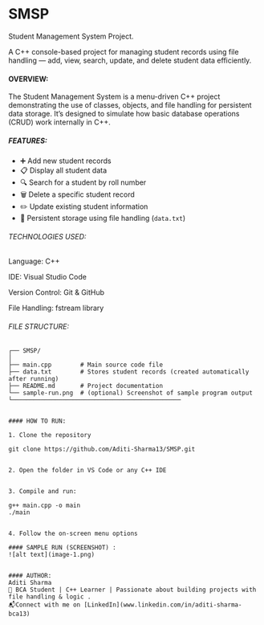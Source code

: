 # SMSP

Student Management System Project.

A C++ console-based project for managing student records using file handling — add, view, search, update, and delete student data efficiently.

#### OVERVIEW:

The Student Management System is a menu-driven C++ project demonstrating the use of classes, objects, and file handling for persistent data storage. 
It’s designed to simulate how basic database operations (CRUD) work internally in C++.

##### FEATURES:

- ➕ Add new student records  
- 📋 Display all student data  
- 🔍 Search for a student by roll number  
- 🗑️ Delete a specific student record  
- ✏️ Update existing student information  
- 💾 Persistent storage using file handling (`data.txt`)

###### TECHNOLOGIES USED:
Language: C++

IDE: Visual Studio Code

Version Control: Git & GitHub

File Handling: fstream library

###### FILE STRUCTURE:

```plaintext
┌── SMSP/
│
├── main.cpp        # Main source code file
├── data.txt        # Stores student records (created automatically after running)
├── README.md       # Project documentation
└── sample-run.png  # (optional) Screenshot of sample program output
└───────────────────────────────────────────────


#### HOW TO RUN:

1. Clone the repository

git clone https://github.com/Aditi-Sharma13/SMSP.git


2. Open the folder in VS Code or any C++ IDE


3. Compile and run:

g++ main.cpp -o main
./main


4. Follow the on-screen menu options

#### SAMPLE RUN (SCREENSHOT) :
![alt text](image-1.png)


#### AUTHOR:
Aditi Sharma
🚀 BCA Student | C++ Learner | Passionate about building projects with file handling & logic .
📬Connect with me on [LinkedIn](www.linkedin.com/in/aditi-sharma-bca13)
